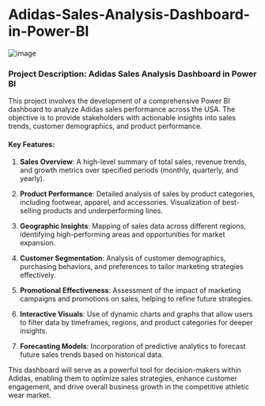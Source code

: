 # Adidas-Sales-Analysis-Dashboard-in-Power-BI
![image](https://github.com/user-attachments/assets/5074b10c-9f53-42e5-94aa-9b0e7bf5b251)
### Project Description: Adidas Sales Analysis Dashboard in Power BI

This project involves the development of a comprehensive Power BI dashboard to analyze Adidas sales performance across the USA. The objective is to provide stakeholders with actionable insights into sales trends, customer demographics, and product performance.

#### Key Features:

1. **Sales Overview**: A high-level summary of total sales, revenue trends, and growth metrics over specified periods (monthly, quarterly, and yearly).

2. **Product Performance**: Detailed analysis of sales by product categories, including footwear, apparel, and accessories. Visualization of best-selling products and underperforming lines.

3. **Geographic Insights**: Mapping of sales data across different regions, identifying high-performing areas and opportunities for market expansion.

4. **Customer Segmentation**: Analysis of customer demographics, purchasing behaviors, and preferences to tailor marketing strategies effectively.

5. **Promotional Effectiveness**: Assessment of the impact of marketing campaigns and promotions on sales, helping to refine future strategies.

6. **Interactive Visuals**: Use of dynamic charts and graphs that allow users to filter data by timeframes, regions, and product categories for deeper insights.

7. **Forecasting Models**: Incorporation of predictive analytics to forecast future sales trends based on historical data.

This dashboard will serve as a powerful tool for decision-makers within Adidas, enabling them to optimize sales strategies, enhance customer engagement, and drive overall business growth in the competitive athletic wear market.
